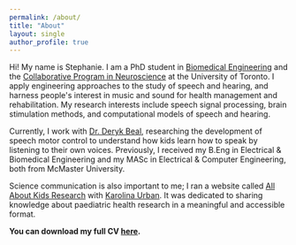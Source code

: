```yaml
---
permalink: /about/
title: "About"
layout: single
author_profile: true
---
```


Hi! My name is Stephanie. I am a PhD student in <a href="http://www.ibbme.utoronto.ca/" target="_blank">Biomedical Engineering</a> and the <a href="http://www.neuroscience.utoronto.ca/" target="_blank">Collaborative Program in Neuroscience</a> at the University of Toronto. I apply engineering approaches to the study of speech and hearing, and harness people's interest in music and sound for health management and rehabilitation. My research interests include speech signal processing, brain stimulation methods, and computational models of speech and hearing.

Currently, I work with <a href="https://research.hollandbloorview.ca/scientists/dbeal" target="_blank" onclick="ga('send', 'event', 'LinkOut', 'Click', 'Beal');"> Dr. Deryk Beal</a>, researching the development of speech motor control to understand how kids learn how to speak by listening to their own voices. Previously, I received my B.Eng in Electrical & Biomedical Engineering and my MASc in Electrical & Computer Engineering, both from McMaster University.

Science communication is also important to me; I ran a website called <a href="http://stephaniecheung.ca/allaboutkidsresearch/" target="_blank" onclick="ga('send', 'event', 'LinkOut', 'Click', 'AAKR');">All About Kids Research</a> with <a href="http://stephaniecheung.ca/allaboutkidsresearch/karolina/" target="_blank" onclick="ga('send', 'event', 'LinkOut', 'Click', 'Karolina');">Karolina Urban</a>. It was dedicated to sharing knowledge about paediatric health research in a meaningful and accessible format.

**You can download my full CV [here](\downloads\StephanieCheung_CV.pdf).**
